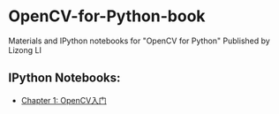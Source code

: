 # OpenCV-for-Python-book

Materials and IPython notebooks for "OpenCV for Python"
Published by Lizong LI


## IPython Notebooks:

* [Chapter 1: OpenCV入门](https://nbviewer.jupyter.org/github/medxiaorudan/OpenCV-for-Python-book/tree/master/chr1.OpenCV入门.ipynb)
